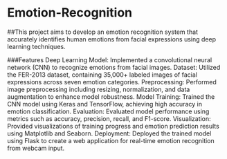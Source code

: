 # Emotion-Recognition

##This project aims to develop an emotion recognition system that accurately identifies human emotions from facial expressions using deep learning techniques.


###Features
Deep Learning Model: Implemented a convolutional neural network (CNN) to recognize emotions from facial images.
Dataset: Utilized the FER-2013 dataset, containing 35,000+ labeled images of facial expressions across seven emotion categories.
Preprocessing: Performed image preprocessing including resizing, normalization, and data augmentation to enhance model robustness.
Model Training: Trained the CNN model using Keras and TensorFlow, achieving high accuracy in emotion classification.
Evaluation: Evaluated model performance using metrics such as accuracy, precision, recall, and F1-score.
Visualization: Provided visualizations of training progress and emotion prediction results using Matplotlib and Seaborn.
Deployment: Deployed the trained model using Flask to create a web application for real-time emotion recognition from webcam input.
